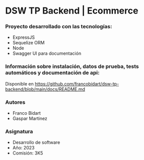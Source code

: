 # DSW TP Backend | Ecommerce

### Proyecto desarrollado con las tecnologías:

* ExpressJS
* Sequelize ORM
* Node
* Swagger UI para documentación

### Información sobre instalación, datos de prueba, tests automáticos y documentación de api:

Disponible en https://github.com/francobidart/dsw-tp-backend/blob/main/docs/README.md

### Autores

* Franco Bidart
* Gaspar Martinez

### Asignatura

* Desarrollo de software
* Año: 2023
* Comisión: 3K5
